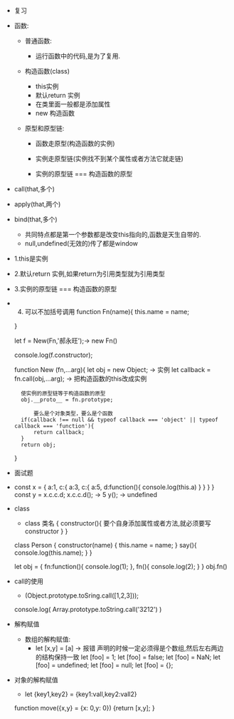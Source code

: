 - 复习
-   函数:
    - 普通函数:
        - 运行函数中的代码,是为了复用.

    - 构造函数(class)
        - this实例
        - 默认return 实例
        - 在类里面一般都是添加属性
        - new 构造函数

    - 原型和原型链:
        - 函数走原型(构造函数的实例)
        - 实例走原型链(实例找不到某个属性或者方法它就走链)

        - 实例的原型链 === 构造函数的原型
- call(that,多个)
- apply(that,两个)
- bind(that,多个)
    - 共同特点都是第一个参数都是改变this指向的,函数是天生自带的.
    - null,undefined(无效的)传了都是window

- 1.this是实例
- 2.默认return 实例,如果return为引用类型就为引用类型
- 3.实例的原型链 === 构造函数的原型
- 4. 可以不加括号调用
function Fn(name){
        this.name = name;
    
    }


    let f = New(Fn,'郝永旺');-> new Fn()

    console.log(f.constructor);
    
    function New (fn,...arg){
        let obj = new Object;   -> 实例
        let callback = fn.call(obj,...arg);  -> 把构造函数的this改成实例

        使实例的原型链等于构造函数的原型
        obj.__proto__ = fn.prototype;

            要么是个对象类型，要么是个函数
        if(callback !== null && typeof callback === 'object' || typeof callback === 'function'){
            return callback;
        }
        return obj;
    }
- 面试题
- const x = {
    a:1,
    c:{
        a:3,
        c:{
            a:5,
            d:function(){
                console.log(this.a)
            }
        }
    }
}
 const y = x.c.c.d;
 x.c.c.d(); -> 5
 y();  -> undefined

- class
    - class 类名 {
        constructor(){
            要个自身添加属性或者方法,就必须要写 constructor
        }
    }

    class Person {
        constructor(name) {
            this.name = name;
        }
        say(){
            console.log(this.name);
        }
    }
     <!-- Person.prototype = {
         如果使用类,那么不能直接修改类的原型地址
     } -->

    let obj = {
        fn:function(){
            console.log(1);
        },
        fn(){
            console.log(2);
        }
        <!-- fn:fn 
        fn  -->
        <!-- 如果key值和value值是一样的,那么可以只写一个 -->
    }
    obj.fn()

- call的使用
    - (Object.prototype.toSring.call([1,2,3]));

    <!-- 
        所有的数据都有一个toString的方法,但是写法是不一样的
        唯独Object的toString能够去检测当前的数据类型,所以可以把this改变,达到我们的目的
     -->

     console.log(
         Array.prototype.toString.call('3212')
     )
     <!-- Array的toString,除了数组本身别的也能检测数据类型 -->

     <!-- 
            为什么call this就能借到某个方法?

            因为这些方法内部使用的数据都是this

            Array.from()  把类数组转数组
      -->

 - 解构赋值
    - 数组的解构赋值:
        - let [x,y] = [a] -> 报错
        声明的时候一定必须得是个数组,然后左右两边的结构保持一致
            let [foo] = 1;
            let [foo] = false;
            let [foo] = NaN;
            let [foo] = undefined;
            let [foo] = null;
            let [foo] = {};

    
 - 对象的解构赋值

    - let {key1,key2} = {key1:vall,key2:vall2}

    <!-- 在声明的时候使用块声明,块中放对象的key值,这里的key值一定要和解构对象的key值名字要一致
    
    如果要取别名,使用新定义的名字即可
    let {key1:k,key2} = {key1:vall,key2:val2}

    此时key1已经访问不到了,要访问就报错,只能访问k,k就代表key1,名字跟声明变量规则一致

    如果加了:不报错,那么可以先解构一次,再重命名
    let{
        f,  先把f解构出来,这样就可以访问f了
        f:x
    } = {
        f:{
            name:'11',
            age:22
        }
    }
     -->

    function move({x,y} = {x: 0,y: 0}) {return [x,y];
    }
    <!-- 传了对象那么就按照传的对象来解析,不会按照默认的来解析 
    log(move({x: 3, y: 8}));  -> 3,8
    log( move( {x: 3} )); -> 3,undefined
    log( move({}));-> undefined,undefined
    log(move()); -> 0,0
    -->
    
